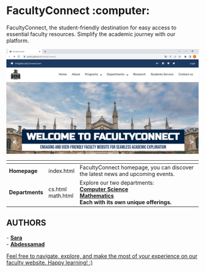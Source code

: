 <h1 >FacultyConnect :computer:</h1> 


<p> FacultyConnect, the student-friendly destination for easy access to essential faculty resources. 
Simplify the academic journey with our platform. </p>
<img src="https://github.com/Saraiin/FacultyConnect/blob/main/images/facultyconnect.png?raw=true"  width="800"/>

<table>
<thead> 
<tr> <th></th> <th></th> <th></th> 
</tr></thead>
<tbody>
<tr>
<td> <b>Homepage</b></td>
<td>index.html</td>
<td> FacultyConnect homepage, you can discover the latest news and upcoming events.</td>
</tr>
<tr> 
<td><b> Departments</b> </td>
<td> cs.html <br> math.html
<td>Explore our two departments: <br> <b><a href='https://saraiin.github.io/FacultyConnect/cs.html'> Computer Science</a><b> <br> <b><a href='https://saraiin.github.io/FacultyConnect/math.html'>Mathematics</a></b><br> Each with its own unique offerings.</td> </tr>

</tbody>
</table>


<h2>AUTHORS </h2>
- <strong> <a href=""> Sara</a> </strong> <br>
- <strong> <a href="">Abdessamad </strong> <br>

<p> Feel free to navigate, explore, and make the most of your experience on our faculty website. Happy learning! :) </p>